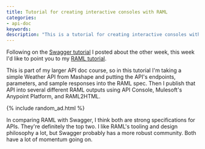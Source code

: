 ```yaml
---
title: Tutorial for creating interactive consoles with RAML
categories:
- api-doc
keywords:
description: "This is a tutorial for creating interactive consoles with the RAML spec. The interactive console allows users to try out your API directly in the documentation."
---
```


Following on the [Swagger tutorial](https://idratherbewriting.com/2015/09/14/swagger-tutorial/) I posted about the other week, this week I'd like to point you to my [RAML tutorial](https://idratherbewriting.com/learnapidoc/pubapis_raml/).

This is part of my larger API doc course, so in this tutorial I'm taking a simple Weather API from Mashape and putting the API's endpoints, parameters, and sample responses into the RAML spec. Then I publish that API into several different RAML outputs using API Console, Mulesoft's Anypoint Platform, and RAML2HTML.

{% include random_ad.html %}

In comparing RAML with Swagger, I think both are strong specifications for APIs. They're definitely the top two. I like RAML's tooling and design philosophy a lot, but Swagger probably has a more robust community. Both have a lot of momentum going on.

